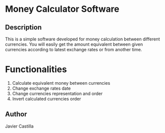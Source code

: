 # Money Calculator Software
## Description
This is a simple software developed for money calculation between different currencies. You will easily get the amount equivalent between given currencies according to latest exchange rates or from another time.
# Functionalities
1. Calculate equivalent money between currencies
2. Change exchange rates date
3. Change currencies representation and order
4. Invert calculated currencies order
## Author
Javier Castilla

